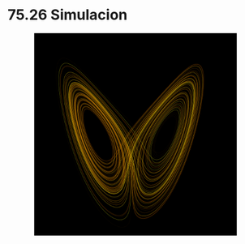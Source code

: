 # 75.26 Simulacion

<div align="center">
    <img src="portada_atractor_de_lorenz.png" width="400px" />
</div>
